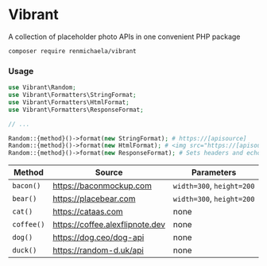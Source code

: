 # Vibrant

A collection of placeholder photo APIs in one convenient PHP package

`composer require renmichaela/vibrant`

### Usage

```php
use Vibrant\Random;
use Vibrant\Formatters\StringFormat;
use Vibrant\Formatters\HtmlFormat;
use Vibrant\Formatters\ResponseFormat;

// ...

Random::{method}()->format(new StringFormat); # https://[apisource]
Random::{method}()->format(new HtmlFormat); # <img src="https://[apisource]" alt="Random [Class]" />
Random::{method}()->format(new ResponseFormat); # Sets headers and echos image content
```

| Method | Source | Parameters |
|--------|--------|------------|
| `bacon()`  | https://baconmockup.com | `width=300`, `height=200` |
| `bear()` | https://placebear.com | `width=300`, `height=200` |
| `cat()` | https://cataas.com | none |
| `coffee()` | https://coffee.alexflipnote.dev | none |
| `dog()` | https://dog.ceo/dog-api | none |
| `duck()` | https://random-d.uk/api | none |
